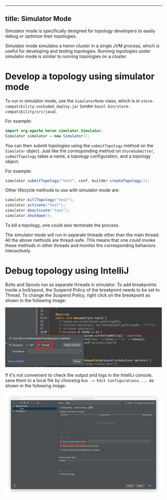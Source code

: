 <!--
    Licensed to the Apache Software Foundation (ASF) under one
    or more contributor license agreements.  See the NOTICE file
    distributed with this work for additional information
    regarding copyright ownership.  The ASF licenses this file
    to you under the Apache License, Version 2.0 (the
    "License"); you may not use this file except in compliance
    with the License.  You may obtain a copy of the License at

      http://www.apache.org/licenses/LICENSE-2.0

    Unless required by applicable law or agreed to in writing,
    software distributed under the License is distributed on an
    "AS IS" BASIS, WITHOUT WARRANTIES OR CONDITIONS OF ANY
    KIND, either express or implied.  See the License for the
    specific language governing permissions and limitations
    under the License.
-->
---
title: Simulator Mode
---

Simulator mode is specifically designed for topology developers to easily debug or optimize their 
topologies.

Simulator mode simulates a heron cluster in a single JVM process, which is useful for developing and 
testing topologies. Running topologies under simulator mode is similar to running topologies on a 
cluster.

# Develop a topology using simulator mode

To run in simulator mode, use the ``SimulatorMode`` class, which is
in ``storm-compatibility-unshaded_deploy.jar``  (under ``bazel-bin/storm-compatibility/src/java``).

For example:

```java
import org.apache.heron.simulator.Simulator;
Simulator simulator = new Simulator();
```

You can then submit topologies using the ``submitTopology`` method on the ``Simulator`` object. Just
like the corresponding method on ``StormSubmitter``, ``submitTopology`` takes a name, a topology 
configuration, and a topology object.

For example:

```java
simulator.submitTopology("test", conf, builder.createTopology());
```

Other lifecycle methods to use with simulator mode are:

```java
simulator.killTopology("test");
simulator.activate("test");
simulator.deactivate("test");
simulator.shutdown();
```

To kill a topology, one could also terminate the process.

The simulator mode will run in separate threads other than the main thread. All the above methods are 
thread-safe. This means that one could invoke these methods in other threads and monitor the 
corresponding behaviors interactively.

# Debug topology using IntelliJ

Bolts and Spouts run as separate threads in simulator. To add breakpoints inside a bolt/spout, the 
Suspend Policy of the breakpoint needs to be set to Thread. To change the Suspend Policy, right 
click on the breakpoint as shown in the following image:

![Set Breakpoint](/img/intellij-set-breakpoint.jpg)

If it's not convenient to check the output and logs in the IntelliJ console, save them to a local file 
by choosing `Run -> Edit Configurations....` as shown in the following image:

![Save Console](/img/intellij-save-console.jpg)

